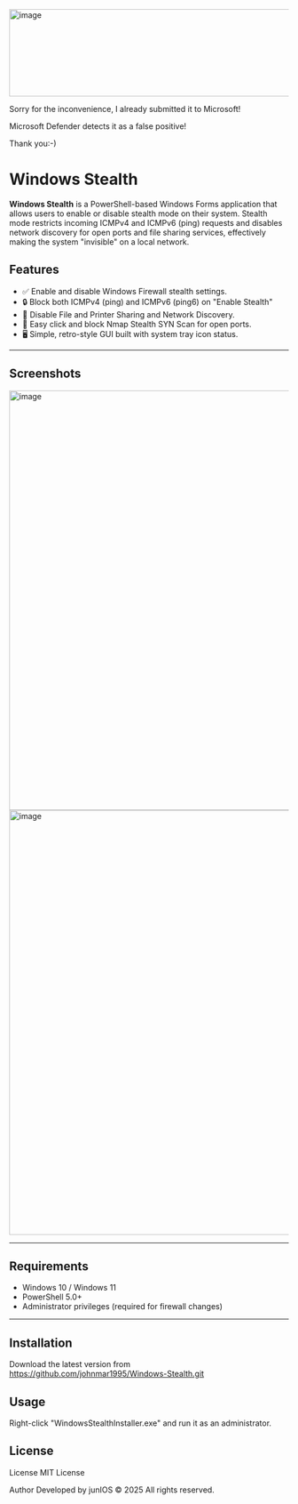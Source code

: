 <img width="1054" height="157" alt="image" src="https://github.com/user-attachments/assets/9734a2e6-3268-45f1-a1e8-70af88e04be0" />


Sorry for the inconvenience, I already submitted it to Microsoft!

Microsoft Defender detects it as a false positive!

Thank you:-)



# Windows Stealth

**Windows Stealth** is a PowerShell-based Windows Forms application that allows users to enable or disable stealth mode on their system. Stealth mode restricts incoming ICMPv4 and ICMPv6 (ping) requests and disables network discovery for open ports and file sharing services, effectively making the system "invisible" on a local network.

## Features

- ✅ Enable and disable Windows Firewall stealth settings.
- 🔒 Block both ICMPv4 (ping) and ICMPv6 (ping6) on "Enable Stealth"
- 🚫 Disable File and Printer Sharing and Network Discovery.
- 📡 Easy click and block Nmap Stealth SYN Scan for open ports.
- 🖥️ Simple, retro-style GUI built with system tray icon status.

---

## Screenshots


<img width="1012" height="755" alt="image" src="https://github.com/user-attachments/assets/93492a77-79b6-4403-9d12-c0b42aa21c00" />


<img width="1015" height="764" alt="image" src="https://github.com/user-attachments/assets/fb2deb2c-cce9-41d9-9915-d306e8a375ee" />



---

## Requirements

- Windows 10 / Windows 11
- PowerShell 5.0+
- Administrator privileges (required for firewall changes)

---

## Installation

Download the latest version from https://github.com/johnmar1995/Windows-Stealth.git

## Usage

Right-click "WindowsStealthInstaller.exe" and run it as an administrator.

## License

License
MIT License

Author
Developed by junIOS
© 2025 All rights reserved.
